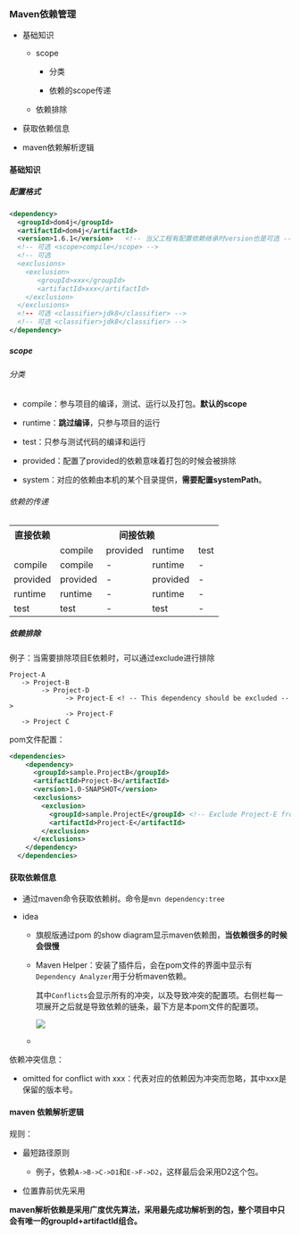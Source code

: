 ### Maven依赖管理

- 基础知识
  
  - scope
    
    - 分类
    
    - 依赖的scope传递
  
  - 依赖排除

- 获取依赖信息

- maven依赖解析逻辑

#### 基础知识

##### 配置格式

```xml
<dependency>
  <groupId>dom4j</groupId>
  <artifactId>dom4j</artifactId>
  <version>1.6.1</version>   <!-- 当父工程有配置依赖继承时version也是可选 --> 
  <!-- 可选 <scope>compile</scope> --> 
  <!-- 可选 
  <exclusions>
    <exclusion>
       <groupId>xxx</groupId>
       <artifactId>xxx</artifactId>
    </exclusion>
  </exclusions>
  <!-- 可选 <classifier>jdk8</classifier> --> 
  <!-- 可选 <classifier>jdk8</classifier> --> 
</dependency>
```

##### scope

###### 分类

- compile：参与项目的编译，测试、运行以及打包。**默认的scope**

- runtime：**跳过编译**，只参与项目的运行

- test：只参与测试代码的编译和运行

- provided：配置了provided的依赖意味着打包的时候会被排除

- system：对应的依赖由本机的某个目录提供，**需要配置systemPath**。

###### 依赖的传递

<table>
<tr>
    <th>直接依赖</th><th colspan="4">间接依赖</th>
</tr>
<tr>
    <td></td><td>compile</td><td>provided</td><td>runtime</td><td>test</td>
</tr>
<tr>
    <td>compile</td><td>compile</td><td>-</td><td>runtime</td><td>-</td>
</tr>
<tr>
    <td>provided</td><td>provided</td><td>-</td><td>provided</td><td>-</td>
</tr>
<tr>
    <td>runtime</td><td>runtime</td><td>-</td><td>runtime</td><td>-</td>
</tr>
<tr>
    <td>test</td><td>test</td><td>-</td><td>test</td><td>-</td>
</tr>
</table>

##### 依赖排除

例子：当需要排除项目E依赖时，可以通过exclude进行排除

```text
Project-A
   -> Project-B
        -> Project-D 
              -> Project-E <! -- This dependency should be excluded -->
              -> Project-F
   -> Project C
```

pom文件配置：

```xml
<dependencies>
    <dependency>
      <groupId>sample.ProjectB</groupId>
      <artifactId>Project-B</artifactId>
      <version>1.0-SNAPSHOT</version>
      <exclusions>
        <exclusion>
          <groupId>sample.ProjectE</groupId> <!-- Exclude Project-E from Project-B -->
          <artifactId>Project-E</artifactId>
        </exclusion>
      </exclusions>
    </dependency>
  </dependencies>
```

#### 获取依赖信息

- 通过maven命令获取依赖树。命令是`mvn dependency:tree`

- idea
  
  - 旗舰版通过pom 的show diagram显示maven依赖图，**当依赖很多的时候会很慢**
  
  - Maven Helper：安装了插件后，会在pom文件的界面中显示有`Dependency Analyzer`用于分析maven依赖。
    
    其中`Conflicts`会显示所有的冲突，以及导致冲突的配置项。右侧栏每一项展开之后就是导致依赖的链条，最下方是本pom文件的配置项。
    
    ![](img/Dependency_Analyzer_Conflicts.png)
  
  - 

依赖冲突信息：

- omitted for conflict with xxx：代表对应的依赖因为冲突而忽略，其中xxx是保留的版本号。

#### maven 依赖解析逻辑

规则：

- 最短路径原则
  
  - 例子，依赖`A->B->C->D1`和`E->F->D2`，这样最后会采用D2这个包。

- 位置靠前优先采用

**maven解析依赖是采用广度优先算法，采用最先成功解析到的包，整个项目中只会有唯一的groupId+artifactId组合。**
